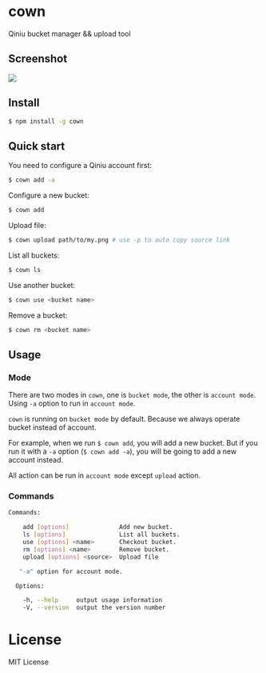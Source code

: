 # cown

Qiniu bucket manager && upload tool

## Screenshot

![](http://blogscdn.qiniudn.com/cown.gif)

## Install

```bash
$ npm install -g cown
```

## Quick start

You need to configure a Qiniu account first:

```bash
$ cown add -a
```

Configure a new bucket:

```bash
$ cown add
```

Upload file:

```bash
$ cown upload path/to/my.png # use -p to auto copy source link
```

List all buckets:

```bash
$ cown ls
```

Use another bucket:

```bash
$ cown use <bucket name>
```

Remove a bucket:

```bash
$ cown rm <bucket name>
```

## Usage

### Mode

There are two modes in `cown`, one is `bucket mode`, the other is `account mode`. Using `-a` option to run in `account mode`.

`cown` is running on `bucket mode` by default. Because we always operate bucket instead of account. 

For example, when we run `$ cown add`, you will add a new bucket. But if you run it with a `-a` option (`$ cown add -a`), you will be going to add a new account instead. 

All action can be run in `account mode` except `upload` action.

### Commands

```bash
Commands:

    add [options]              Add new bucket.
    ls [options]               List all buckets.
    use [options] <name>       Checkout bucket.
    rm [options] <name>        Remove bucket.
    upload [options] <source>  Upload file

   "-a" option for account mode.

  Options:

    -h, --help     output usage information
    -V, --version  output the version number
```

# License

MIT License

